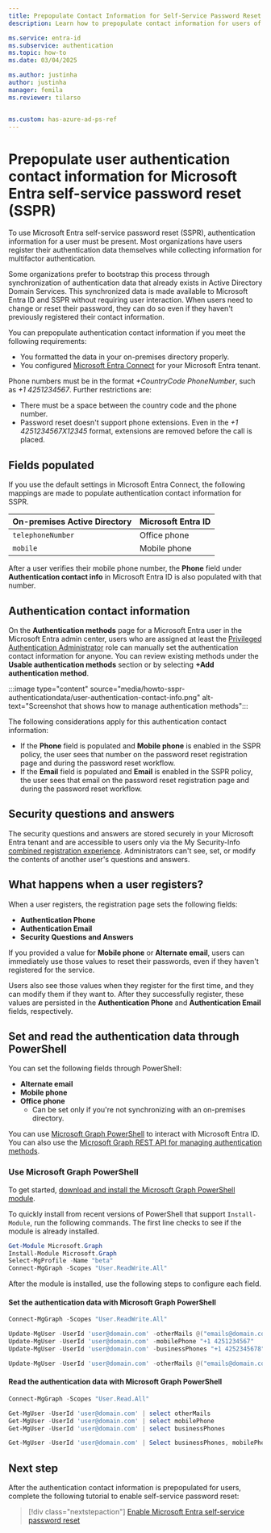 ```yaml
---
title: Prepopulate Contact Information for Self-Service Password Reset
description: Learn how to prepopulate contact information for users of Microsoft Entra self-service password reset (SSPR) so that they can use the feature without completing a registration process.

ms.service: entra-id
ms.subservice: authentication
ms.topic: how-to
ms.date: 03/04/2025

ms.author: justinha
author: justinha
manager: femila
ms.reviewer: tilarso


ms.custom: has-azure-ad-ps-ref
---
```

# Prepopulate user authentication contact information for Microsoft Entra self-service password reset (SSPR)

To use Microsoft Entra self-service password reset (SSPR), authentication information for a user must be present. Most organizations have users register their authentication data themselves while collecting information for multifactor authentication.

Some organizations prefer to bootstrap this process through synchronization of authentication data that already exists in Active Directory Domain Services. This synchronized data is made available to Microsoft Entra ID and SSPR without requiring user interaction. When users need to change or reset their password, they can do so even if they haven't previously registered their contact information.

You can prepopulate authentication contact information if you meet the following requirements:

* You formatted the data in your on-premises directory properly.
* You configured [Microsoft Entra Connect](~/identity/hybrid/connect/how-to-connect-install-express.md) for your Microsoft Entra tenant.

Phone numbers must be in the format *+CountryCode PhoneNumber*, such as *+1 4251234567*. Further restrictions are:

- There must be a space between the country code and the phone number.
- Password reset doesn't support phone extensions. Even in the *+1 4251234567X12345* format, extensions are removed before the call is placed.

## Fields populated

If you use the default settings in Microsoft Entra Connect, the following mappings are made to populate authentication contact information for SSPR.

| On-premises Active Directory | Microsoft Entra ID     |
|------------------------------|--------------|
| `telephoneNumber`              | Office phone |
| `mobile`                       | Mobile phone |

After a user verifies their mobile phone number, the **Phone** field under **Authentication contact info** in Microsoft Entra ID is also populated with that number.

## Authentication contact information

On the **Authentication methods** page for a Microsoft Entra user in the Microsoft Entra admin center, users who are assigned at least the [Privileged Authentication Administrator](/entra/identity/role-based-access-control/permissions-reference#privileged-authentication-administrator) role can manually set the authentication contact information for anyone. You can review existing methods under the **Usable authentication methods** section or by selecting **+Add authentication method**.

:::image type="content" source="media/howto-sspr-authenticationdata/user-authentication-contact-info.png" alt-text="Screenshot that shows how to manage authentication methods":::

The following considerations apply for this authentication contact information:

* If the **Phone** field is populated and **Mobile phone** is enabled in the SSPR policy, the user sees that number on the password reset registration page and during the password reset workflow.
* If the **Email** field is populated and **Email** is enabled in the SSPR policy, the user sees that email on the password reset registration page and during the password reset workflow.

## Security questions and answers

The security questions and answers are stored securely in your Microsoft Entra tenant and are accessible to users only via the My Security-Info [combined registration experience](https://aka.ms/mfasetup). Administrators can't see, set, or modify the contents of another user's questions and answers.

## What happens when a user registers?

When a user registers, the registration page sets the following fields:

* **Authentication Phone**
* **Authentication Email**
* **Security Questions and Answers**

If you provided a value for **Mobile phone** or **Alternate email**, users can immediately use those values to reset their passwords, even if they haven't registered for the service.

Users also see those values when they register for the first time, and they can modify them if they want to. After they successfully register, these values are persisted in the **Authentication Phone** and **Authentication Email** fields, respectively.

## Set and read the authentication data through PowerShell

You can set the following fields through PowerShell:

* **Alternate email**
* **Mobile phone**
* **Office phone**
    * Can be set only if you're not synchronizing with an on-premises directory.

You can use [Microsoft Graph PowerShell](/powershell/microsoftgraph/overview) to interact with Microsoft Entra ID. You can also use the [Microsoft Graph REST API for managing authentication methods](/graph/api/resources/authenticationmethods-overview).

### Use Microsoft Graph PowerShell

To get started, [download and install the Microsoft Graph PowerShell module](/powershell/microsoftgraph/overview).

To quickly install from recent versions of PowerShell that support `Install-Module`, run the following commands. The first line checks to see if the module is already installed.

```PowerShell
Get-Module Microsoft.Graph
Install-Module Microsoft.Graph
Select-MgProfile -Name "beta"
Connect-MgGraph -Scopes "User.ReadWrite.All"
```

After the module is installed, use the following steps to configure each field.

#### Set the authentication data with Microsoft Graph PowerShell

```PowerShell
Connect-MgGraph -Scopes "User.ReadWrite.All"

Update-MgUser -UserId 'user@domain.com' -otherMails @("emails@domain.com")
Update-MgUser -UserId 'user@domain.com' -mobilePhone "+1 4251234567"
Update-MgUser -UserId 'user@domain.com' -businessPhones "+1 4252345678"

Update-MgUser -UserId 'user@domain.com' -otherMails @("emails@domain.com") -mobilePhone "+1 4251234567" -businessPhones "+1 4252345678"
```

#### Read the authentication data with Microsoft Graph PowerShell

```PowerShell
Connect-MgGraph -Scopes "User.Read.All"

Get-MgUser -UserId 'user@domain.com' | select otherMails
Get-MgUser -UserId 'user@domain.com' | select mobilePhone
Get-MgUser -UserId 'user@domain.com' | select businessPhones

Get-MgUser -UserId 'user@domain.com' | Select businessPhones, mobilePhone, otherMails | Format-Table
```

## Next step

After the authentication contact information is prepopulated for users, complete the following tutorial to enable self-service password reset:

> [!div class="nextstepaction"]
> [Enable Microsoft Entra self-service password reset](tutorial-enable-sspr.md)
